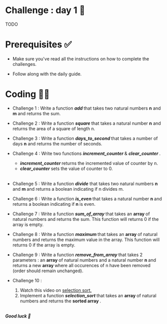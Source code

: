 # Challenge : day 1 🥚

TODO

# Prerequisites ✅

- Make sure you've read all the instructions on how to complete the challenges.

- Follow along with the daily guide.

# Coding 🧑‍💻

- Challenge 1 : Write a function <strong> <i> add </i> </strong> that takes two natural numbers <strong>n</strong> and <strong>m </strong> and returns the sum.

- Challenge 2 : Write a function <strong> <i> square </i> </strong> that takes a natural number <strong> n</strong> and returns the area of a square of length n.

- Challenge 3 : Write a function <strong> <i> days_to_second </i> </strong> that takes a number of days <strong>n</strong> and returns the number of seconds.

- Challenge 4 : Write two functions <strong><i>increment_counter </i> </strong> & <strong> <i> clear_counter </i> </strong>.<br/>

  - <strong> <i> increment_counter </i> </strong> returns the incremented value of counter by n.
  - <strong> <i> clear_counter </i> </strong> sets the value of counter to 0.
    <br/> <br/>

- Challenge 5 : Write a function <strong><i>divide</i></strong> that takes two natural numbers <strong> n </strong> and <strong> m </strong> and returns a boolean indicating if n divides m.

- Challenge 6 : Write a function <strong><i> is_even </i> </strong> that takes a natural number <strong> n </strong> and returns a boolean indicating if <strong> n </strong> is even.

- Challenge 7 : Write a function <strong><i> sum_of_array </i> </strong> that takes an <strong> array </strong> of natural numbers and returns the sum. This function will returns 0 if the array is empty.

- Challenge 8 : Write a function <strong><i> maximum </i> </strong> that takes an <strong> array </strong> of natural numbers and returns the maximum value in the array. This function will returns 0 if the array is empty.

- Challenge 9 : Write a function <strong><i> remove_from_array </i> </strong> that takes 2 parameters : an <strong> array </strong> of natural numbers and a natural number <strong>n </strong> and returns a new <strong> array </strong> where all occurences of n have been removed (order should remain unchanged).

- Challenge 10 :

  1. Watch this video on <a href="https://www.youtube.com/watch?v=g-PGLbMth_g" target="_blank"> selection sort.</a>
  2. Implement a function <strong><i> selection_sort </i> </strong> that takes an <strong> array </strong> of natural numbers and returns the <strong> sorted array </strong>.

<br/>
<strong> <i> Good luck 🎉 </strong> </i>